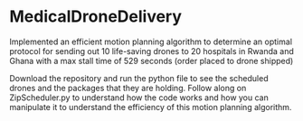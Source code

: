 # MedicalDroneDelivery
Implemented an efficient motion planning algorithm to determine an optimal protocol for sending out 10 life-saving drones to 20 hospitals in Rwanda and Ghana with a max stall time of 529 seconds (order placed to drone shipped) 

Download the repository and run the python file to see the scheduled drones and the packages that they are holding. Follow along on ZipScheduler.py to understand how the code works and how you can manipulate it to understand the efficiency of this motion planning algorithm.
